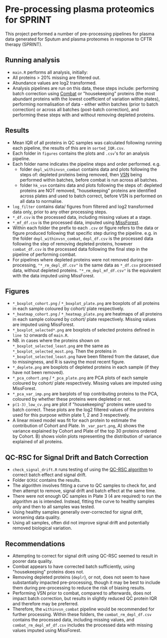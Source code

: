 # Pre-processing plasma proteomics for SPRINT
This project performed a number of pre-processing pipelines for plasma data generated for Sputum and plasma proteomes in response to CFTR therapy (SPRINT).

## Running analysis
- ```main.R``` performs all analysis, initially:
- All proteins > 20% missing are filtered out.
- Abundance values are log2 transformed.
- Analysis pipelines are run on this data, these steps include: performing batch correction using [Combat](https://rdrr.io/bioc/sva/man/ComBat.html) or "housekeeping" proteins (the most abundant proteins with the lowest coefficient of variation within plates), performing normalisation of data - either within batches (prior to batch correction) or across all batches (post-batch correction), and performing these steps with and without removing depleted proteins.

## Results
- Mean IQR of all proteins in QC samples was calculated following running each pipeline, the results of this are in ```sorted_IQR.csv```.
- Each folder in ```figures``` contains the plots and ```.csv```'s for an analysis pipeline.
- Each folder name indicates the pipeline steps and order performed. e.g.
	- folder ```depl_withinvsn_combat``` contains data and plots following the steps of: depleted proteins being removed, then [VSN](https://bioconductor.org/packages/devel/bioc/vignettes/vsn/inst/doc/A-vsn.html) being performed within batches, before combat is run across all batches.
	- folder ```hk_vsn``` contains data and plots following the steps of: depleted proteins are NOT removed, "housekeeping" proteins are identified across plates and used to batch correct, before VSN is performed on all data to normalise.
- ```log_filter``` contains data/ figures from filtered and log2 transformed data only, prior to any other processing steps.
- ```*_df.csv``` is the processed data, including missing values at a stage. 
- ```*_mf_df.csv``` is the processed data, imputed using [MissForest](https://academic.oup.com/bioinformatics/article/28/1/112/219101?).
- Within each folder the prefix to each ```.csv``` or figure refers to the data or figure produced following that specific step during the pipeline. e.g. in the folder ```depl_withinvsn_combat```, ```depl_df.csv``` is the processed data following the step of removing depleted proteins, however ```combat_df.csv``` is the processed data following the final step in the pipeline of performing combat.
- For pipelines where depleted proteins were not removed during pre-processing, ```"*_rm_depl_df.csv"``` is the same data as ```*_df.csv``` processed data, without depleted proteins. ```"*_rm_depl_mf_df.csv"``` is the equivalent with the data imputed using MissForest.

## Figures
- ```*_boxplot_cohort.png``` / ```*_boxplot_plate.png``` are boxplots of all proteins in each sample coloured by cohort/ plate respectively.
- ```*_heatmap_cohort.png``` / ```*_heatmap_plate.png``` are heatmaps of all proteins in each sample coloured by cohort/ plate respectively. Missing values are imputed using MissForest.
- ```*_boxplot_selected*.png``` are boxplots of selected proteins defined in ```line 52``` onwards of ```main.R```.
- NB. in cases where the proteins shown on ```*_boxplot_selected_least.png``` are the same as ```*_boxplot_selected_most.png```. Then the proteins in ```*_boxplot_selected_least.png``` have been filtered from the dataset, due to missingness, and R is saving the most recent figure.
- ```*_deplete.png``` are boxplots of depleted proteins in each sample (if they have not been removed).
- ```*_pca_cohort.png``` / ```*_pca_plate.png``` are PCA plots of each sample coloured by cohort/ plate respectively. Missing values are imputed using MissForest.
- ```*_pca_var_imp.png``` are barplots of top contributing proteins to the PCA, coloured by whether these proteins were depleted or not.
- ```p(1-3)_low_cv.png``` are plot if "housekeeping" proteins were used to batch correct. These plots are the log2 filtered values of the proteins used for this purpose within plate 1, 2 and 3 respectively.
 - A linear mixed model was fit for each protein to estimate the contribution of Cohort and Plate. In ```_var_part.png```, A) shows the variance explained by Cohort and Plate of the top 30 proteins ordered by Cohort. B) shows violin plots representing the distribution of variance explained of all proteins.

## QC-RSC for Signal Drift and Batch Correction
- ```check_signal_drift.R``` runs testing of using the [QC-RSC algorithm](https://bioconductor.org/packages/release/bioc/vignettes/pmp/inst/doc/pmp_vignette_signal_batch_correction_mass_spectrometry.html) to correct batch effect and signal drift. 
- Folder ```QCRSC``` contains the results.
- The algorithm involves fitting a curve to QC samples to check for, and then attempt to remove, signal drift and batch effect at the same time.
- There were not enough QC samples in Plate 3 (4 are required) to run the algorithm as is intended. Instead, fitting the curve to healthy samples only and then to all samples was tested.
- Using healthy samples generally over-corrected for signal drift, worsening data quality.
- Using all samples, often did not improve signal drift and potentially removed biological variation.

## Recommendations
- Attempting to correct for signal drift using QC-RSC seemed to result in poorer data quality.
- Combat appears to have corrected batch sufficiently, using "housekeeping" proteins does not.
- Removing depleted proteins (```deplr```), or not, does not seem to have substantially impacted pre-processing, though it may be best to include them during pre-processing to reduce the risk of biasing results. 
- Performing VSN prior to combat, compared to afterwards, does not impact batch correction, but results in slightly reduced QC protein IQR and therefore may be preferred.
- Therefore, the ```withinvsn_combat``` pipeline would be recommended for further processing. Within these folders, the ```combat_rm_depl_df.csv``` contains the processed data, including missing values, and ```combat_rm_depl_mf_df.csv``` includes the processed data with missing values imputed using MissForest.